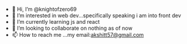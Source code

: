 - 👋 Hi, I’m @knightofzero69
- 👀 I’m interested in web dev...specifically speaking i am into front dev
- 🌱 I’m currently learning js and react
- 💞️ I’m looking to collaborate on nothing as of now
- 📫 How to reach me ...my email:akshitt57@gmail.com

<!---
knightofzero69/knightofzero69 is a ✨ special ✨ repository because its `README.md` (this file) appears on your GitHub profile.
You can click the Preview link to take a look at your changes.
--->
